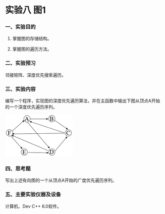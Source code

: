 # 实验八 图1

### 一、实验目的

1. 掌握图的存储结构。

2. 掌握图的遍历方法。

### 二、实验预习

邻接矩阵、深度优先搜索遍历。

### 三、实验内容

编写一个程序，实现图的深度优先遍历算法，并在主函数中输出下图从顶点A开始的一个深度优先遍历序列。

![img](./imgs/1.png)

### 四、思考题

写出上述有向图的一个从顶点A开始的广度优先遍历序列。

### 五、主要实验仪器及设备

计算机、Dev C++ 6.0软件。

 